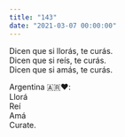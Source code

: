 ```yaml
---
title: "143"
date: "2021-03-07 00:00:00"
---
```


Dicen que si llorás, te curás.\
Dicen que si reís, te curás.\
Dicen que si amás, te curás.

Argentina 🇦🇷❤️:\
Llorá\
Reí\
Amá\
Curate.